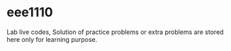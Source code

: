 # eee1110
Lab live codes, Solution of practice problems or extra problems are stored here only for learning purpose. 
